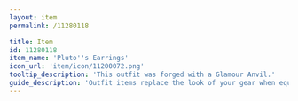 ```yaml
---
layout: item
permalink: /11280118

title: Item
id: 11280118
item_name: 'Pluto''s Earrings'
icon_url: 'item/icon/11200072.png'
tooltip_description: 'This outfit was forged with a Glamour Anvil.'
guide_description: 'Outfit items replace the look of your gear when equipped.'
---
```

